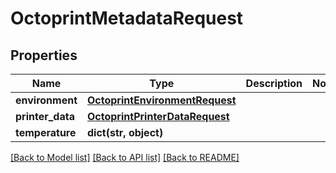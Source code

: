 # OctoprintMetadataRequest


## Properties
Name | Type | Description | Notes
------------ | ------------- | ------------- | -------------
**environment** | [**OctoprintEnvironmentRequest**](OctoprintEnvironmentRequest.md) |  | 
**printer_data** | [**OctoprintPrinterDataRequest**](OctoprintPrinterDataRequest.md) |  | 
**temperature** | **dict(str, object)** |  | 

[[Back to Model list]](../README.md#documentation-for-models) [[Back to API list]](../README.md#documentation-for-api-endpoints) [[Back to README]](../README.md)


